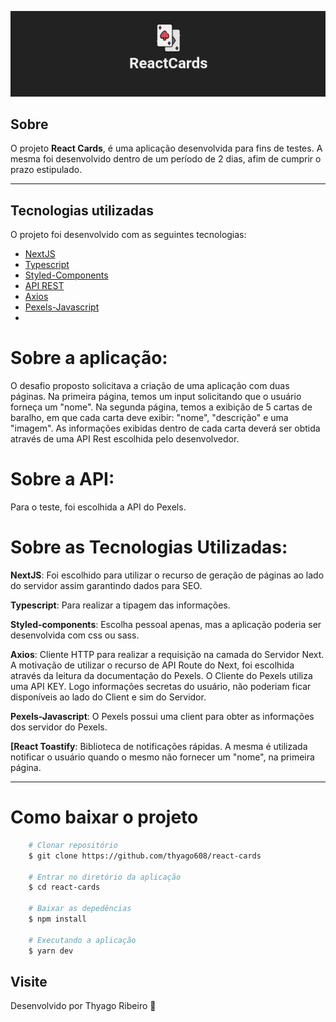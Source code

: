 <p align="center">
 <img src="/public/logo.png" alt="react-cards" />
</p>

## Sobre

O projeto **React Cards**, é uma aplicação desenvolvida para fins de testes. A mesma foi desenvolvido dentro de um período de 2 dias, afim de cumprir o prazo estipulado.

---

## Tecnologias utilizadas

O projeto foi desenvolvido com as seguintes tecnologias:

- [NextJS](https://fluxmusic.vercel.app)
- [Typescript](https://www.typescriptlang.org/)
- [Styled-Components](https://styled-components.com)
- [API REST](https://github.com/public-apis/public-apis)
- [Axios](https://axios-http.com/docs/intro)
- [Pexels-Javascript](https://github.com/pexels/pexels-javascript)
- [React Toastify]:(https://www.npmjs.com/package/react-toastify)


# Sobre a aplicação:

O desafio proposto solicitava a criação de uma aplicação com duas páginas. 
Na primeira página, temos um input solicitando que o usuário forneça um "nome". Na segunda página, temos a exibição de 5 cartas de baralho, em que cada carta deve exibir: "nome", "descrição" e uma "imagem". As informações exibidas dentro de cada carta deverá ser obtida através de uma API Rest escolhida pelo desenvolvedor. 

# Sobre a API:

Para o teste, foi escolhida a API do Pexels.

# Sobre as Tecnologias Utilizadas:

**NextJS**: Foi escolhido para utilizar o recurso de geração de páginas ao lado do servidor assim garantindo dados para SEO.

**Typescript**: Para realizar a tipagem das informações.

**Styled-components**: Escolha pessoal apenas, mas a aplicação poderia ser desenvolvida com css ou sass.

**Axios**: Cliente HTTP para realizar a requisição na camada do Servidor Next. A motivação de utilizar o recurso de API Route do Next, foi escolhida através da leitura da documentação do Pexels. O Cliente do Pexels utiliza uma API KEY. Logo informações secretas do usuário, não poderiam ficar disponíveis ao lado do Client e sim do Servidor.

**Pexels-Javascript**: O Pexels possui uma client para obter as informações dos servidor do Pexels.

**[React Toastify**: Biblioteca de notificações rápidas. A mesma é utilizada notificar o usuário quando o mesmo não fornecer um "nome", na primeira página.

---

# Como baixar o projeto

```bash
    # Clonar repositório
    $ git clone https://github.com/thyago608/react-cards

    # Entrar no diretório da aplicação
    $ cd react-cards

    # Baixar as depedências
    $ npm install

    # Executando a aplicação
    $ yarn dev

```

## Visite


Desenvolvido por Thyago Ribeiro 👋
